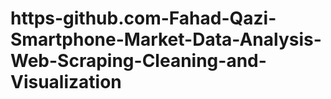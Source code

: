 # https-github.com-Fahad-Qazi-Smartphone-Market-Data-Analysis-Web-Scraping-Cleaning-and-Visualization